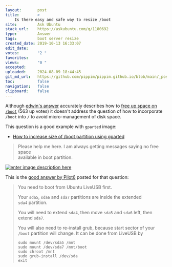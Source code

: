 ```yaml
---
layout:       post
title:        >
    Is there easy and safe way to resize /boot
site:         Ask Ubuntu
stack_url:    https://askubuntu.com/q/1180692
type:         Answer
tags:         boot server resize
created_date: 2019-10-13 16:33:07
edit_date:    
votes:        "2 "
favorites:    
views:        "0 "
accepted:     
uploaded:     2024-08-09 18:44:45
git_md_url:   https://github.com/pippim/pippim.github.io/blob/main/_posts/2019/2019-10-13-Is-there-easy-and-safe-way-to-resize-_boot.md
toc:          false
navigation:   false
clipboard:    false
---
```


Although [edwin's answer][1] accurately describes how to [free up space on `/boot`][2] (563 up votes) it doesn't address the question of how to incorporate `/boot` into `/` to avoid micro-management of disk space.

This question is a good example with `gparted` image:

- [How to increase size of /boot partition using gparted][3]

> Please help me here. I am always getting messages saying no free space  
> available in boot partition.  

[![enter image description here][4]][4]

This is the [good answer by Pilot6][5] posted for that question:

> You need to boot from Ubuntu LiveUSB first.  
>   
> Your `sda5`, `sda6` and `sda7` partitions are inside the extended  
> `sda4` partition.  
>   
> You will need to extend `sda4`, then move `sda5` and `sda6` left, then  
> extend `sda7`.  
>   
> You will also need to re-install grub, because start sector of your  
> `/boot` partition will change. It can be done from LiveUSB by  
>   
>     sudo mount /dev/sda5 /mnt  
>     sudo mount /dev/sda7 /mnt/boot  
>     sudo chroot /mnt  
>     sudo grub-install /dev/sda  
>     exit  


  [1]: https://askubuntu.com/a/301147/307523
  [2]: https://askubuntu.com/questions/89710/how-do-i-free-up-more-space-in-boot
  [3]: https://askubuntu.com/q/671788/307523
  [4]: https://pippim.github.io/assets/img/posts/2019/TVDUg.png
  [5]: https://askubuntu.com/a/671796/307523
